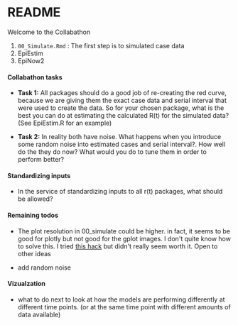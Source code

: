 # README

Welcome to the Collabathon 

1. `00_Simulate.Rmd` : The first step is to simulated case data
2. EpiEstim
3. EpiNow2

#### Collabathon tasks

- **Task 1:** All packages should do a good job of re-creating the red curve, because we are giving them the exact case data and serial interval that were used to create the data. So for your chosen package, what is the best you can do at estimating the calculated R(t) for the simulated data? (See EpiEstim.R for an example)

- **Task 2:** In reality both have noise. What happens when you introduce some random noise into estimated cases and serial interval?. How well do the they do now? What would you do to tune them in order to perform better?

#### Standardizing inputs

- In the service of standardizing inputs to all r(t) packages, what should be allowed?


#### Remaining todos

- The plot resolution in 00_simulate could be higher. in fact, it seems to be good for plotly but not good for the gplot images. I don't quite know how to solve this. I tried [this hack](https://stackoverflow.com/questions/51409188/how-to-use-display-a-plot-with-high-resolution-in-a-shiny-app) but didn't really seem worth it. Open to other ideas

- add random noise

#### Vizualzation

- what to do next to look at how the models are performing differently at different time points. (or at the same time point with different amounts of data available)
